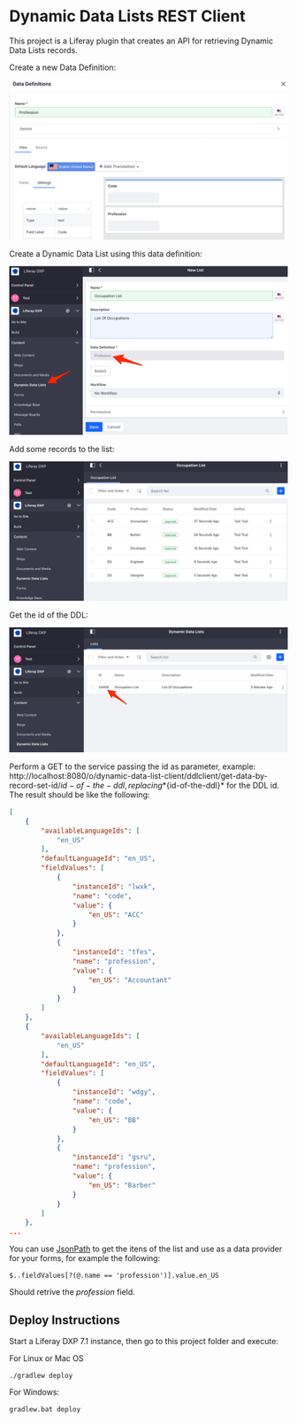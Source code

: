 # Dynamic Data Lists REST Client

This project is a Liferay plugin that creates an API for retrieving Dynamic Data Lists records.

Create a new Data Definition:

![Create a Data Definition](/images/data-definition.png)

Create a Dynamic Data List using this data definition:

![Create a DDL](/images/create-ddl.png)

Add some records to the list:

![Add some data](/images/add-some-records.png)

Get the id of the DDL:

![Get the ID](/images/get-id-of-ddl.png)

Perform a GET to the service passing the id as parameter, example: http://localhost:8080/o/dynamic-data-list-client/ddlclient/get-data-by-record-set-id/${id-of-the-ddl}, replacing *${id-of-the-ddl}* for the DDL id. The result should be like the following:

```json
[
    {
        "availableLanguageIds": [
            "en_US"
        ],
        "defaultLanguageId": "en_US",
        "fieldValues": [
            {
                "instanceId": "lwxk",
                "name": "code",
                "value": {
                    "en_US": "ACC"
                }
            },
            {
                "instanceId": "tfes",
                "name": "profession",
                "value": {
                    "en_US": "Accountant"
                }
            }
        ]
    },
    {
        "availableLanguageIds": [
            "en_US"
        ],
        "defaultLanguageId": "en_US",
        "fieldValues": [
            {
                "instanceId": "wdgy",
                "name": "code",
                "value": {
                    "en_US": "BB"
                }
            },
            {
                "instanceId": "gsru",
                "name": "profession",
                "value": {
                    "en_US": "Barber"
                }
            }
        ]
    },
...
```

You can use [JsonPath](https://github.com/json-path/JsonPath/) to get the itens of the list and use as a data provider for your forms, for example the following:

```
$..fieldValues[?(@.name == 'profession')].value.en_US
```

Should retrive the *profession* field.

## Deploy Instructions

Start a Liferay DXP 7.1 instance, then go to this project folder and execute:

For Linux or Mac OS

```
./gradlew deploy
```

For Windows:

```
gradlew.bat deploy
```


